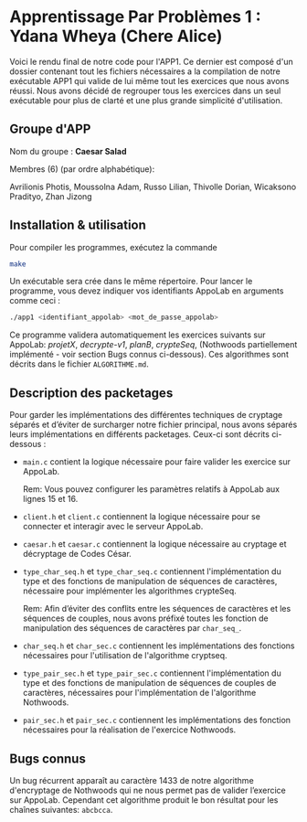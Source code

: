 # Apprentissage Par Problèmes 1 : Ydana Wheya (Chere Alice)

Voici le rendu final de notre code pour l'APP1. Ce dernier est composé d'un dossier contenant tout les fichiers nécessaires a la compilation de notre exécutable APP1 qui valide de lui même tout les exercices que nous avons réussi. Nous avons décidé de regrouper tous les exercices dans un seul exécutable pour plus de clarté et une plus grande simplicité d'utilisation.


## Groupe d'APP

Nom du groupe : **Caesar Salad**

Membres (6) (par ordre alphabétique):

Avrilionis Photis, Moussolna Adam, Russo Lilian, Thivolle Dorian, Wicaksono Pradityo, Zhan Jizong


## Installation & utilisation

Pour compiler les programmes, exécutez la commande

```sh
make
```

Un exécutable sera crée dans le même répertoire. Pour lancer le programme, vous devez indiquer vos identifiants AppoLab en arguments comme ceci :

```sh
./app1 <identifiant_appolab> <mot_de_passe_appolab>
```

Ce programme validera automatiquement les exercices suivants sur AppoLab: _projetX_, _decrypte-v1_, _planB_, _crypteSeq_, (Nothwoods partiellement implémenté - voir section Bugs connus ci-dessous). Ces algorithmes sont décrits dans le fichier `ALGORITHME.md`.


## Description des packetages

Pour garder les implémentations des différentes techniques de cryptage séparés et d’éviter de surcharger notre fichier principal, nous avons séparés leurs implémentations en différents packetages. Ceux-ci sont décrits ci-dessous :

- `main.c` contient la logique nécessaire pour faire valider les exercice sur AppoLab.

  Rem: Vous pouvez configurer les paramètres relatifs à AppoLab aux lignes 15 et 16.

- `client.h` et `client.c` contiennent la logique nécessaire pour se connecter et interagir avec le serveur AppoLab.

- `caesar.h` et `caesar.c` contiennent la logique nécessaire au cryptage et décryptage de Codes César.

- `type_char_seq.h` et `type_char_seq.c` contiennent l'implémentation du type et des fonctions de manipulation de séquences de caractères, nécessaire pour implémenter les algorithmes crypteSeq.

  Rem: Afin d’éviter des conflits entre les séquences de caractères et les séquences de couples, nous avons préfixé toutes les fonction de manipulation des séquences de caractères par `char_seq_`.

- `char_seq.h` et `char_sec.c` contiennent les implémentations des fonctions nécessaires pour l'utilisation de l'algorithme cryptseq.

- `type_pair_sec.h` et `type_pair_sec.c` contiennent l'implémentation du type et des fonctions de manipulation de séquences de couples de caractères, nécessaires pour l'implémentation de l'algorithme Nothwoods.

- `pair_sec.h` et `pair_sec.c` contiennent les implémentations des fonction nécessaires pour la réalisation de l'exercice Nothwoods.

## Bugs connus

Un bug récurrent apparaît au caractère 1433 de notre algorithme d'encryptage de Nothwoods qui ne nous permet pas de valider l’exercice sur AppoLab. Cependant cet algorithme produit le bon résultat pour les chaînes suivantes: `abcbcca`.
